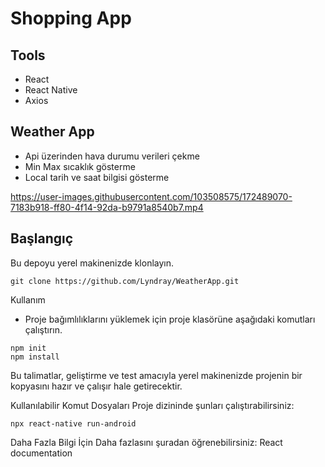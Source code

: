 # Shopping App

## Tools
* React
* React Native
* Axios

## Weather App

* Api üzerinden hava durumu verileri çekme
* Min Max sıcaklık gösterme
* Local tarih ve saat bilgisi gösterme



https://user-images.githubusercontent.com/103508575/172489070-7183b918-ff80-4f14-92da-b9791a8540b7.mp4




## Başlangıç
Bu depoyu yerel makinenizde klonlayın.
```
git clone https://github.com/Lyndray/WeatherApp.git
```

Kullanım

* Proje bağımlılıklarını yüklemek için proje klasörüne aşağıdaki komutları çalıştırın.

```
npm init
npm install
```

Bu talimatlar, geliştirme ve test amacıyla yerel makinenizde projenin bir kopyasını hazır ve çalışır hale getirecektir.

Kullanılabilir Komut Dosyaları
Proje dizininde şunları çalıştırabilirsiniz:
```
npx react-native run-android
```
Daha Fazla Bilgi İçin
Daha fazlasını şuradan öğrenebilirsiniz: React documentation
